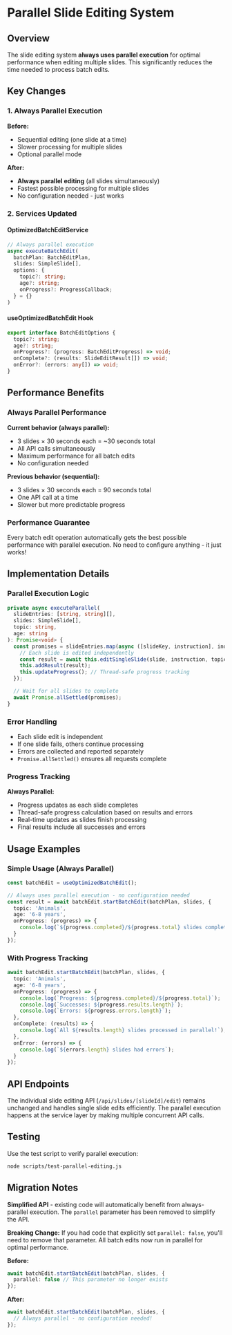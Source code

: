 # Parallel Slide Editing System

## Overview

The slide editing system **always uses parallel execution** for optimal performance when editing multiple slides. This significantly reduces the time needed to process batch edits.

## Key Changes

### 1. Always Parallel Execution

**Before:**
- Sequential editing (one slide at a time)
- Slower processing for multiple slides
- Optional parallel mode

**After:**
- **Always parallel editing** (all slides simultaneously)
- Fastest possible processing for multiple slides
- No configuration needed - just works

### 2. Services Updated

#### OptimizedBatchEditService
```typescript
// Always parallel execution
async executeBatchEdit(
  batchPlan: BatchEditPlan,
  slides: SimpleSlide[],
  options: {
    topic?: string;
    age?: string;
    onProgress?: ProgressCallback;
  } = {}
)
```

#### useOptimizedBatchEdit Hook
```typescript
export interface BatchEditOptions {
  topic?: string;
  age?: string;
  onProgress?: (progress: BatchEditProgress) => void;
  onComplete?: (results: SlideEditResult[]) => void;
  onError?: (errors: any[]) => void;
}
```

## Performance Benefits

### Always Parallel Performance

**Current behavior (always parallel):**
- 3 slides × 30 seconds each = ~30 seconds total
- All API calls simultaneously
- Maximum performance for all batch edits
- No configuration needed

**Previous behavior (sequential):**
- 3 slides × 30 seconds each = 90 seconds total
- One API call at a time
- Slower but more predictable progress

### Performance Guarantee

Every batch edit operation automatically gets the best possible performance with parallel execution. No need to configure anything - it just works!

## Implementation Details

### Parallel Execution Logic

```typescript
private async executeParallel(
  slideEntries: [string, string][],
  slides: SimpleSlide[],
  topic: string,
  age: string
): Promise<void> {
  const promises = slideEntries.map(async ([slideKey, instruction], index) => {
    // Each slide is edited independently
    const result = await this.editSingleSlide(slide, instruction, topic, age, slideNumber);
    this.addResult(result);
    this.updateProgress(); // Thread-safe progress tracking
  });

  // Wait for all slides to complete
  await Promise.allSettled(promises);
}
```

### Error Handling

- Each slide edit is independent
- If one slide fails, others continue processing
- Errors are collected and reported separately
- `Promise.allSettled()` ensures all requests complete

### Progress Tracking

**Always Parallel:**
- Progress updates as each slide completes
- Thread-safe progress calculation based on results and errors
- Real-time updates as slides finish processing
- Final results include all successes and errors

## Usage Examples

### Simple Usage (Always Parallel)

```typescript
const batchEdit = useOptimizedBatchEdit();

// Always uses parallel execution - no configuration needed
const result = await batchEdit.startBatchEdit(batchPlan, slides, {
  topic: 'Animals',
  age: '6-8 years',
  onProgress: (progress) => {
    console.log(`${progress.completed}/${progress.total} slides completed`);
  }
});
```

### With Progress Tracking

```typescript
await batchEdit.startBatchEdit(batchPlan, slides, {
  topic: 'Animals',
  age: '6-8 years',
  onProgress: (progress) => {
    console.log(`Progress: ${progress.completed}/${progress.total}`);
    console.log(`Successes: ${progress.results.length}`);
    console.log(`Errors: ${progress.errors.length}`);
  },
  onComplete: (results) => {
    console.log(`All ${results.length} slides processed in parallel!`);
  },
  onError: (errors) => {
    console.log(`${errors.length} slides had errors`);
  }
});
```

## API Endpoints

The individual slide editing API (`/api/slides/[slideId]/edit`) remains unchanged and handles single slide edits efficiently. The parallel execution happens at the service layer by making multiple concurrent API calls.

## Testing

Use the test script to verify parallel execution:

```bash
node scripts/test-parallel-editing.js
```

## Migration Notes

**Simplified API** - existing code will automatically benefit from always-parallel execution. The `parallel` parameter has been removed to simplify the API.

**Breaking Change:** If you had code that explicitly set `parallel: false`, you'll need to remove that parameter. All batch edits now run in parallel for optimal performance.

**Before:**
```typescript
await batchEdit.startBatchEdit(batchPlan, slides, {
  parallel: false // This parameter no longer exists
});
```

**After:**
```typescript
await batchEdit.startBatchEdit(batchPlan, slides, {
  // Always parallel - no configuration needed!
});
```
